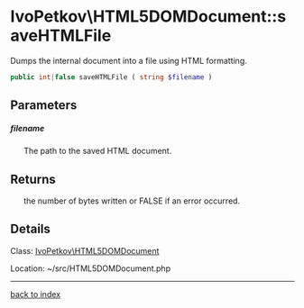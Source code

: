 # IvoPetkov\HTML5DOMDocument::saveHTMLFile

Dumps the internal document into a file using HTML formatting.

```php
public int|false saveHTMLFile ( string $filename )
```

## Parameters

##### filename

&nbsp;&nbsp;&nbsp;&nbsp;&nbsp;&nbsp;The path to the saved HTML document.

## Returns

&nbsp;&nbsp;&nbsp;&nbsp;&nbsp;&nbsp;the number of bytes written or FALSE if an error occurred.

## Details

Class: [IvoPetkov\HTML5DOMDocument](ivopetkov.html5domdocument.class.md)

Location: ~/src/HTML5DOMDocument.php

---

[back to index](index.md)

